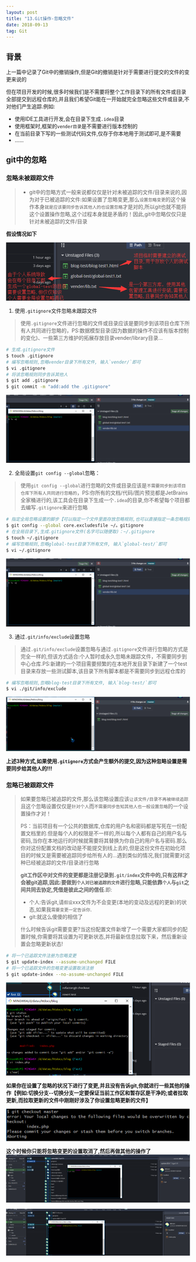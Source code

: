 ```yaml
---
layout: post
title: "13.Git操作-忽略文件"
date: 2018-09-13
tag: Git
---
```


## 背景
上一篇中记录了Git中的撤销操作,但是Git的撤销是针对于需要进行提交的文件的变更来说的

但在项目开发的时候,很多时候我们是不需要将整个工作目录下的所有文件或目录全部提交到远程仓库的,并且我们希望Git能在一开始就完全忽略这些文件或目录,不对他们产生追踪.例如:
- 使用IDE工具进行开发,会在目录下生成`.idea`目录
- 使用框架时,框架的`vender目录`是不需要进行版本控制的
- 在当前目录下写的一些测试代码文件,仅存于你本地用于测试即可,是不需要
- ......

## git中的忽略
### 忽略未被跟踪文件
> - git中的忽略方式一般来说都仅仅是针对未被追踪的文件/目录来说的,因为对于已被追踪的文件:如果设置了忽略变更,那么`设置忽略变更`的这个操作本身`就是应该要同步告诉其他人的也设置忽略`才是对的,所以git也就不能将这个设置操作忽略,这个过程本身就是矛盾的！因此,git中忽略仅仅只是针对未被追踪的文件/目录

**假设情况如下**

![git ignore](/images/article/git/git-ignore.png)

1. 使用`.gitignore`文件忽略未跟踪文件
> 使用`.gitignore`文件进行忽略的文件或目录应该是要同步到该项目仓库下所有人共同进行忽略的，PS:数据模型目录(因为数据的操作不应该有版本控制的变化)、一些第三方维护的拓展存放目录vender/library目录...

```sh
# 生成.gitignore文件
$ touch .gitignore
# 编写忽略规则,忽略vender目录下所有文件, 输入`vender/`即可
$ vi .gitignore
# 将该忽略规则同步告诉其他人
$ git add .gitignore
$ git commit -m "add:add the .gitignore"
```
![vi .gitignore](/images/article/git/vi-gitignore.gif)

2. 全局设置`git config --global`忽略：
> 使用`git config --global`进行忽略的文件或目录应该是`不需要同步到该项目仓库下所有人共同进行忽略的`，PS:你所有的文档/代码/图片预览都是JetBrains全家桶进行的,该工具会在目录下生成一个`.idea`的目录,你不希望每个项目都去编写`.gitignore`来进行忽略

```sh
# 指定全局忽略设置的脚步【可以指定一个文件里面存放忽略规则,也可以直接指定一条忽略规则】
$ git config --global core.excludesfile ~/。gitignore
# 在全局目录下,生成.gitignore文件(名字可以随便取)：~/.gitignore
$ touch ~/.gitignore
# 编写忽略规则,忽略global-test目录下所有文件, 输入`global-test/`即可
$ vi ~/.gitignore
```
![git global_gitignore_file ](/images/article/git/vi-gitignore.gif)

3. 通过`.git/info/exclude`设置忽略
> 通过`.git/info/exclude`设置忽略与通过`.gitignore`文件进行忽略的方式是完全一样的,但该方式适合:个人暂时或永久忽略未跟踪文件，不需要同步到中心仓库.PS:新建的一个项目需要频繁的在本地开发目录下新建了一个test目录来存放一些测试脚本,该目录下所有脚本都是不需要同步到远程仓库的

```sh
# 编写忽略规则,忽略blog-test目录下所有文件, 输入`blog-test/`即可
$ vi ./git/info/exclude
```
![vi .git/info/exclude](/images/article/git/vi-project-exclude.gif)

**上述3种方式,如果使用`.gitignore`方式会产生额外的提交,因为这种忽略设置是需要同步给其他人的!!!**

### 忽略已被跟踪文件
> 如果要忽略已被追踪的文件,那么该忽略设置应该`让该文件/目录不再被继续追踪`且这个忽略设置仅仅是`针对个人`而`不需要同步告知其他人也一般设置忽略`的一个设置操作才对！
>
> PS：当前项目有一个公共的数据库,仓库的用户名和密码都是写死在一份配置文档里的.但是每个人的权限是不一样的,所以每个人都有自己的用户名与密码,当你在本地运行的时候就需要将其替换为你自己的用户名与密码.那么你对这份配置文档的改动是不能提交到线上去的,但是这份文件在初始化项目的时候又是需要被追踪同步给所有人的...遇到类似的情况,我们就需要对这种已经被追踪的文件/目录进行忽略
>
> **git工作区中对文件的变更都是注册记录到`.git/index`文件中的,只有这样才会被git追踪,因此:要做到`个人对已被追踪的文件`进行忽略,只能依靠`个人`与`git`之间共同去协定,凭借是彼此之间的信任**.即:
> - 个人:告诉git,请`假设`xxx文件为不会变更(本地的变动及远程的更新)的状态,如果我`需要变更一定告诉你`.
> - git:就这么傻傻的相信了
>
> 什么时候告诉git需要变更?当这份配置文件新增了一个需要大家都同步的配置时候,你需要将其设置为可更新状态,并将最新信息拉取下来，然后重新设置会忽略更新状态!

```sh
# 将一个已追踪文件注册为忽略变更
$ git update-index --assume-unchanged FILE
# 将一个已追踪文件的忽略变更设置取消注册
$ git update-index --no-assume-unchanged FILE
```
![git-update-index-assume-unchanged](/images/article/git/git-update-index-assume-unchanged.gif)

**如果你在设置了忽略的状况下进行了变更,并且没有告诉git,你就进行一些其他的操作【例如:切换分支--切换分支一定要保证当前工作区和暂存区是干净的;或者拉取更新,而拉取更新的文件中刚刚好涉及了你设置忽略更新的文件】**

![git-update-index-assume-unchanged-error](/images/article/git/git-update-index-assume-unchanged-error.png)

**这个时候你只能将忽略变更的设置取消了,然后再做其他的操作了**
![git-update-index-assume-checkout-error](/images/article/git/git-update-index-assume-error.gif)

![git-update-index-assume-pull-error](/images/article/git/git-update-index-assume-pull-error.gif)